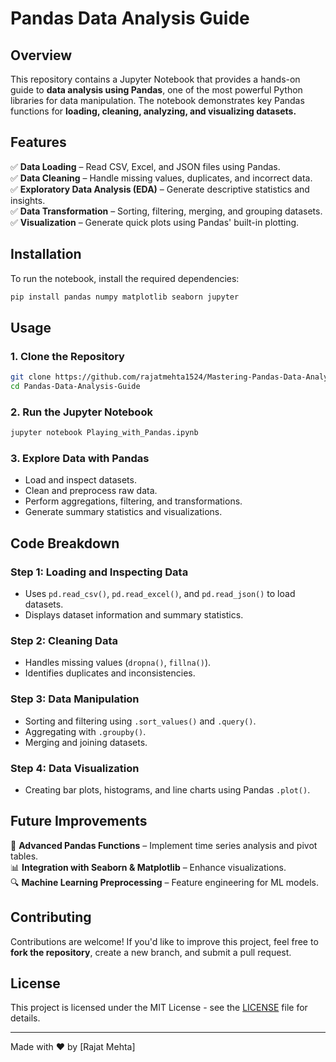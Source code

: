 # Pandas Data Analysis Guide

## Overview
This repository contains a Jupyter Notebook that provides a hands-on guide to **data analysis using Pandas**, one of the most powerful Python libraries for data manipulation. The notebook demonstrates key Pandas functions for **loading, cleaning, analyzing, and visualizing datasets.**

## Features
✅ **Data Loading** – Read CSV, Excel, and JSON files using Pandas.  
✅ **Data Cleaning** – Handle missing values, duplicates, and incorrect data.  
✅ **Exploratory Data Analysis (EDA)** – Generate descriptive statistics and insights.  
✅ **Data Transformation** – Sorting, filtering, merging, and grouping datasets.  
✅ **Visualization** – Generate quick plots using Pandas' built-in plotting.  

## Installation
To run the notebook, install the required dependencies:
```bash
pip install pandas numpy matplotlib seaborn jupyter
```

## Usage
### **1. Clone the Repository**
```bash
git clone https://github.com/rajatmehta1524/Mastering-Pandas-Data-Analysis.git
cd Pandas-Data-Analysis-Guide
```

### **2. Run the Jupyter Notebook**
```bash
jupyter notebook Playing_with_Pandas.ipynb
```

### **3. Explore Data with Pandas**
- Load and inspect datasets.
- Clean and preprocess raw data.
- Perform aggregations, filtering, and transformations.
- Generate summary statistics and visualizations.

## Code Breakdown
### **Step 1: Loading and Inspecting Data**
- Uses `pd.read_csv()`, `pd.read_excel()`, and `pd.read_json()` to load datasets.
- Displays dataset information and summary statistics.

### **Step 2: Cleaning Data**
- Handles missing values (`dropna()`, `fillna()`).
- Identifies duplicates and inconsistencies.

### **Step 3: Data Manipulation**
- Sorting and filtering using `.sort_values()` and `.query()`.
- Aggregating with `.groupby()`.
- Merging and joining datasets.

### **Step 4: Data Visualization**
- Creating bar plots, histograms, and line charts using Pandas `.plot()`.

## Future Improvements
🚀 **Advanced Pandas Functions** – Implement time series analysis and pivot tables.  
📊 **Integration with Seaborn & Matplotlib** – Enhance visualizations.  
🔍 **Machine Learning Preprocessing** – Feature engineering for ML models.  

## Contributing
Contributions are welcome! If you'd like to improve this project, feel free to **fork the repository**, create a new branch, and submit a pull request.

## License
This project is licensed under the MIT License - see the [LICENSE](LICENSE) file for details.

---
Made with ❤️ by [Rajat Mehta]

